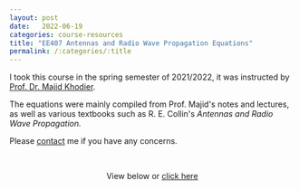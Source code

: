 ```yaml
---
layout: post
date:   2022-06-19
categories: course-resources
title: "EE407 Antennas and Radio Wave Propagation Equations"
permalink: /:categories/:title
---
```


I took this course in the spring semester of 2021/2022, it was instructed by [Prof. Dr. Majid Khodier](https://www.just.edu.jo/eportfolio/Pages/Default.aspx?email=majidkh).

The equations were mainly compiled from Prof. Majid's notes and lectures, as well as various textbooks such as R. E. Collin's _Antennas and Radio Wave Propagation._

Please [contact](/dev_site2/contact/) me if you have any concerns.

<p>&nbsp;</p>

<p style="text-align:center;">View below or <a href="/dev_site2/assets/pdf/EE407_Equations.pdf">
click here</a></p>

<div style="text-align: center; margin-top: -10px">
<object data="/dev_site2/assets/pdf/EE407_Equations.pdf" width="100%" height="1080" type="application/pdf"></object>
</div>
